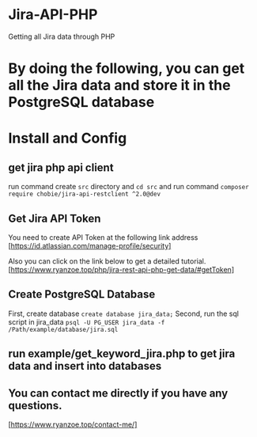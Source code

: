 # Jira-API-PHP
Getting all Jira data through PHP

# By doing the following, you can get all the Jira data and store it in the PostgreSQL database

# Install and Config

## get jira php api client
run command
create `src` directory and `cd src` and run command
`composer require chobie/jira-api-restclient ^2.0@dev `

## Get Jira API Token
You need to create API Token at the following link address
[https://id.atlassian.com/manage-profile/security]

Also you can click on the link below to get a detailed tutorial.
[https://www.ryanzoe.top/php/jira-rest-api-php-get-data/#getToken]

## Create PostgreSQL Database
First, create database 
`create database jira_data;`
Second, run the sql script in jira_data 
`psql -U PG_USER jira_data -f /Path/example/database/jira.sql`

## run example/get_keyword_jira.php to get jira data and insert into databases

## You can contact me directly if you have any questions.
[https://www.ryanzoe.top/contact-me/]
